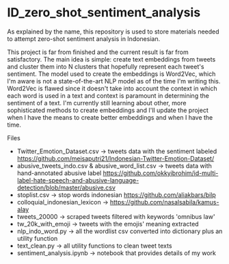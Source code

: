 # ID_zero_shot_sentiment_analysis

As explained by the name, this repository is used to store materials needed to attempt zero-shot sentiment analysis in Indonesian.

This project is far from finished and the current result is far from satisfactory. The main idea is simple: create text embeddings from tweets and cluster them into N clusters that hopefully represent each tweet's sentiment.
The model used to create the embeddings is Word2Vec, which I'm aware is not a state-of-the-art NLP model as of the time I'm writing this. Word2Vec is flawed since it 
doesn't take into account the context in which each word is used in a text and context is paramount in determining the sentiment of a text. I'm currently still learning about other, more
sophisticated methods to create embeddings and I'll update the project when I have the means to create better embeddings and when I have the time.

Files

- Twitter_Emotion_Dataset.csv -> tweets data with the sentiment labeled https://github.com/meisaputri21/Indonesian-Twitter-Emotion-Dataset/
- abusive_tweets_indo.csv & abusive_word_list.csv -> tweets data with hand-annotated abusive label https://github.com/okkyibrohim/id-multi-label-hate-speech-and-abusive-language-detection/blob/master/abusive.csv
- stoplist.csv -> stop words indonesian https://github.com/aliakbars/bilp
- colloquial_indonesian_lexicon -> https://github.com/nasalsabila/kamus-alay
- tweets_20000 -> scraped tweets filtered with keywords 'omnibus law'
- tw_20k_with_emoji -> tweets with the emojis' meaning extracted
- nlp_indo_word.py -> all the wordlist csv converted into dictionary plus an utility function
- text_clean.py -> all utility functions to clean tweet texts
- sentiment_analysis.ipynb -> notebook that provides details of my work


